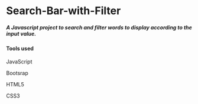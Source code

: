 # Search-Bar-with-Filter

<h5>A Javascript project to search and filter words to display according to the input value.</h5>

<h4>Tools used</h4>
<p>JavaScript</p>
<p>Bootsrap</p>
<p>HTML5</p>
<p>CSS3</p>


